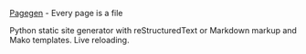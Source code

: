[Pagegen](https://pagegen.phnd.net) - Every page is a file

Python static site generator with reStructuredText or Markdown markup and Mako templates. Live reloading.
